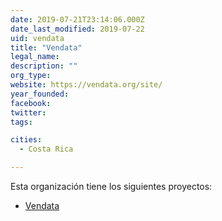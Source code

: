 ```yaml
---
date: 2019-07-21T23:14:06.000Z
date_last_modified: 2019-07-22
uid: vendata
title: "Vendata"
legal_name: 
description: ""
org_type: 
website: https://vendata.org/site/
year_founded: 
facebook: 
twitter: 
tags:

cities: 
  - Costa Rica

---
```


Esta organización tiene los siguientes proyectos:

- [Vendata](/i/vendata.html)
